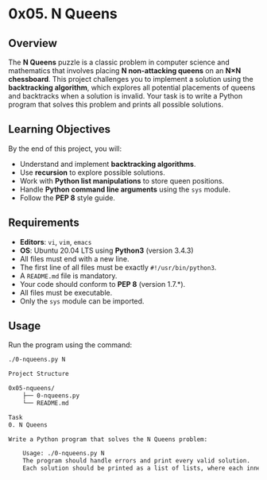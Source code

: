 # 0x05. N Queens

## Overview

The **N Queens** puzzle is a classic problem in computer science and mathematics that involves placing **N non-attacking queens** on an **N×N chessboard**. This project challenges you to implement a solution using the **backtracking algorithm**, which explores all potential placements of queens and backtracks when a solution is invalid. Your task is to write a Python program that solves this problem and prints all possible solutions.

## Learning Objectives

By the end of this project, you will:
- Understand and implement **backtracking algorithms**.
- Use **recursion** to explore possible solutions.
- Work with **Python list manipulations** to store queen positions.
- Handle **Python command line arguments** using the `sys` module.
- Follow the **PEP 8** style guide.

## Requirements

- **Editors**: `vi`, `vim`, `emacs`
- **OS**: Ubuntu 20.04 LTS using **Python3** (version 3.4.3)
- All files must end with a new line.
- The first line of all files must be exactly `#!/usr/bin/python3`.
- A `README.md` file is mandatory.
- Your code should conform to **PEP 8** (version 1.7.*).
- All files must be executable.
- Only the `sys` module can be imported.

## Usage

Run the program using the command:
```bash
./0-nqueens.py N

Project Structure

0x05-nqueens/
    ├── 0-nqueens.py
    └── README.md

Task
0. N Queens

Write a Python program that solves the N Queens problem:

    Usage: ./0-nqueens.py N
    The program should handle errors and print every valid solution.
    Each solution should be printed as a list of lists, where each inner list contains the row and column indices of a queen.
